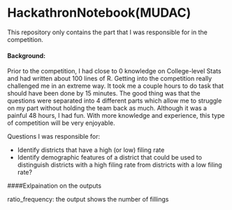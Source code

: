 # HackathronNotebook(MUDAC)

This repository only contains the part that I was responsible for in the competition.

#### Background:
  
  Prior to the competition, I had close to 0 knowledge on College-level Stats and had written about 100 lines of R. 
  Getting into the competition really challenged me in an extreme way. It took me a couple hours to do task that should 
  have been done by 15 minutes. The good thing was that the questions were separated into 4 different parts which allow 
  me to struggle on my part without holding the team back as much. Although it was a painful 48 hours, I had fun. 
  With more knowledge and experience, this type of competition will be very enjoyable.

Questions I was responsible for:

-  Identify districts that have a high (or low) filing rate
-  Identify demographic features of a district that could be used to distinguish districts with a high filing rate 
from districts with a low filing rate?

####Exlpaination on the outputs

ratio_frequency: the output shows the number of fillings 
